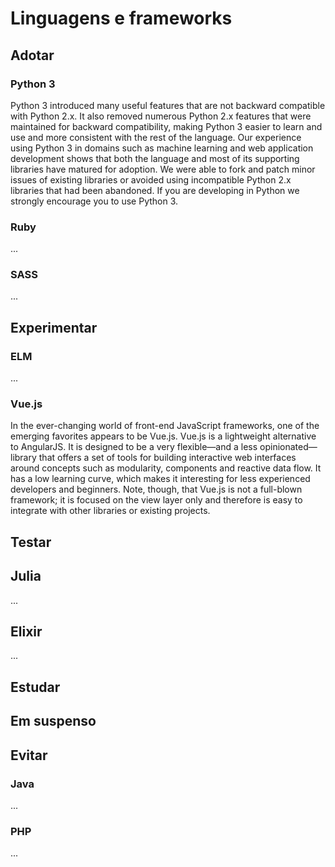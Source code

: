 Linguagens e frameworks
=======================

Adotar
------

### Python 3

Python 3 introduced many useful features that are not backward compatible with Python 2.x. It also removed numerous Python 2.x features that were maintained for backward compatibility, making Python 3 easier to learn and use and more consistent with the rest of the language. Our experience using Python 3 in domains such as machine learning and web application development shows that both the language and most of its supporting libraries have matured for adoption. We were able to fork and patch minor issues of existing libraries or avoided using incompatible Python 2.x libraries that had been abandoned. If you are developing in Python we strongly encourage you to use Python 3.


### Ruby

...

### SASS

...

Experimentar
------------


### ELM

...

### Vue.js

In the ever-changing world of front-end JavaScript frameworks, one of the emerging favorites appears to be Vue.js. Vue.js is a lightweight alternative to AngularJS. It is designed to be a very flexible—and a less opinionated—library that offers a set of tools for building interactive web interfaces around concepts such as modularity, components and reactive data flow. It has a low learning curve, which makes it interesting for less experienced developers and beginners. Note, though, that Vue.js is not a full-blown framework; it is focused on the view layer only and therefore is easy to integrate with other libraries or existing projects.



Testar
------

## Julia

...


## Elixir

...


Estudar
-------


Em suspenso
-----------


Evitar
------


### Java

...


### PHP

...